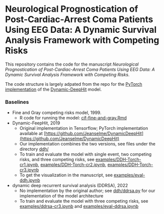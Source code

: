# Neurological Prognostication of Post-Cardiac-Arrest Coma Patients Using EEG Data: A Dynamic Survival Analysis Framework with Competing Risks
This repository contains the code for the manuscript *Neurological Prognostication of Post-Cardiac-Arrest Coma Patients Using EEG Data: A Dynamic Survival Analysis Framework with Competing Risks*.

The code structure is largely adpated from the repo for the [PyTorch implementation](https://github.com/Jeanselme/DynamicDeepHit) of the [Dynamic-DeepHit](https://ieeexplore.ieee.org/document/8681104) model.

### Baselines
- Fine and Gray competing risks model, 1999.
    - R code for running the model: [cif-fine-and-gray.Rmd](https://github.com/xiaobin-xs/EEG-competing-risks/blob/master/cif-fine-and-gray.Rmd)
- Dynamic-FeepHit, 2019
    - Original implementation in Tensorflow; PyTorch implementation available at [https://github.com/Jeanselme/DynamicDeepHit](https://github.com/Jeanselme/DynamicDeepHit)
    - Our implementation combines the two versions, see files under the directory [ddh/](https://github.com/xiaobin-xs/EEG-competing-risks/tree/master/ddh)
    - To train and evaluate the model with single event, two competing risks, and three competing risks, see [examples/DDH-Torch-cr1.ipynb](https://github.com/xiaobin-xs/EEG-competing-risks/blob/master/examples/DDH-Torch-cr1.ipynb), [examples/DDH-Torch-cr2.ipynb](https://github.com/xiaobin-xs/EEG-competing-risks/blob/master/examples/DDH-Torch-cr2.ipynb), [examples/DDH-Torch-cr3.ipynb](https://github.com/xiaobin-xs/EEG-competing-risks/blob/master/examples/DDH-Torch-cr3.ipynb)
    - To get the visualization in the manuscript, see [examples/eval-ddh.ipynb](https://github.com/xiaobin-xs/EEG-competing-risks/blob/master/examples/eval-ddh.ipynb)
- dynamic deep recurrent survival analysis (DDRSA), 2022
    - No implementation by the original author; see [ddh/ddrsa.py](https://github.com/xiaobin-xs/EEG-competing-risks/blob/master/ddh/ddrsa.py) for our implementation of the model architecture
    - To train and evaluate the model with three competing risks, see [examples/ddrsa-cr3.ipynb](https://github.com/xiaobin-xs/EEG-competing-risks/blob/master/examples/ddrsa-cr3.ipynb) and [examples/eval-ddrsa.ipynb](https://github.com/xiaobin-xs/EEG-competing-risks/blob/master/examples/eval-ddrsa.ipynb)
